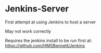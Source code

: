 # Jenkins-Server
First attempt at using Jenkins to host a server

May not work correctly

Requires the jenkins install to be run first at: https://github.com/HMSBennett/Jenkins
